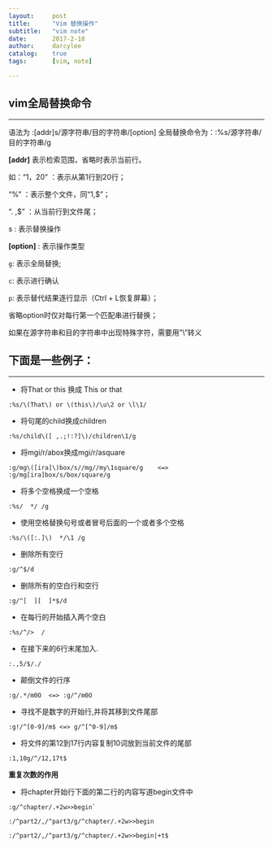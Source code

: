 ```yaml
---
layout:     post
title:      "Vim 替换操作"
subtitle:   "vim note"
date:       2017-2-18
author:     darcylee
catalog:    true
tags:       [vim, note]

---
```


## vim全局替换命令
-------------------------------

语法为 :[addr]s/源字符串/目的字符串/[option]
全局替换命令为：:%s/源字符串/目的字符串/g


**[addr]** 表示检索范围，省略时表示当前行。

如：“1，20” ：表示从第1行到20行；

“%” ：表示整个文件，同“1,$”；

“. ,$” ：从当前行到文件尾；

s : 表示替换操作

**[option]** : 表示操作类型

`g`: 表示全局替换;

`c`: 表示进行确认

`p`: 表示替代结果逐行显示（Ctrl + L恢复屏幕）；

省略option时仅对每行第一个匹配串进行替换；

如果在源字符串和目的字符串中出现特殊字符，需要用”\”转义


## 下面是一些例子：
-----------------------------

- 将That or this 换成 This or that

```
:%s/\(That\) or \(this\)/\u\2 or \l\1/
```

- 将句尾的child换成children

```
:%s/child\([ ,.;!:?]\)/children\1/g
```

- 将mgi/r/abox换成mgi/r/asquare

```
:g/mg\([ira]\)box/s//mg//my\1square/g    <=>  :g/mg[ira]box/s/box/square/g
```

- 将多个空格换成一个空格

```
:%s/  */ /g
```

- 使用空格替换句号或者冒号后面的一个或者多个空格

```
:%s/\([:.]\)  */\1 /g
```

- 删除所有空行

```
:g/^$/d
```

- 删除所有的空白行和空行

```
:g/^[  ][  ]*$/d
```

- 在每行的开始插入两个空白

```
:%s/^/>  /
```

- 在接下来的6行末尾加入.

```
:.,5/$/./
```

- 颠倒文件的行序

```
:g/.*/m0O  <=> :g/^/m0O
```

- 寻找不是数字的开始行,并将其移到文件尾部

```
:g!/^[0-9]/m$ <=> g/^[^0-9]/m$
```

- 将文件的第12到17行内容复制10词放到当前文件的尾部

```
:1,10g/^/12,17t$
```

**重复次数的作用**

- 将chapter开始行下面的第二行的内容写道begin文件中

```
:g/^chapter/.+2w>>begin`

:/^part2/,/^part3/g/^chapter/.+2w>>begin

:/^part2/,/^part3/g/^chapter/.+2w>>begin|+t$
```

